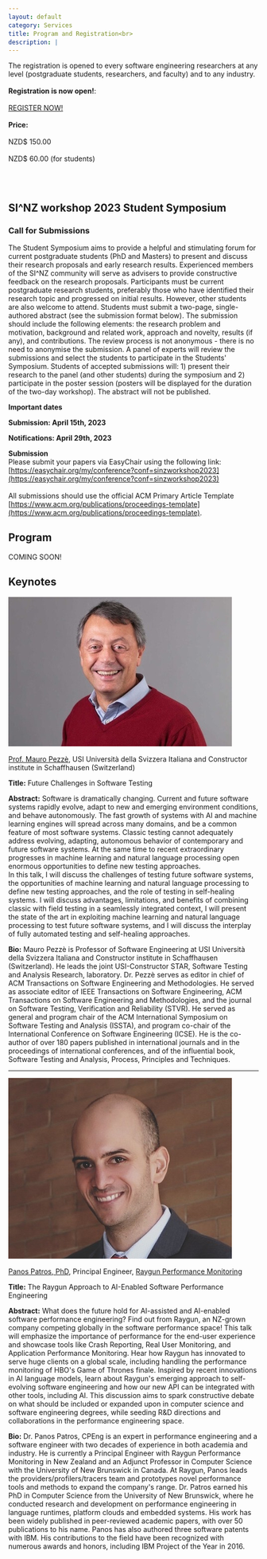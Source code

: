 ```yaml
---
layout: default
category: Services
title: Program and Registration<br>
description: |
---
```


The registration is opened to every software engineering researchers at any level (postgraduate students, researchers, and faculty) and to any industry.
<br>
<br>
**Registration is now open!**: <br> <br> <a href="https://www.eventbrite.co.nz/e/the-1st-sinz-international-workshop-on-software-engineering-tickets-583996317707" class="btn btn-warning btn-lg">REGISTER NOW!</a>
<br>
<br>
**Price:**
<br>
<br>
NZD$ 150.00
<br>
<br>
NZD$ 60.00 (for students)
<br>

<br>
<br>

## SI^NZ workshop 2023 Student Symposium

### Call for Submissions

The Student Symposium aims to provide a helpful and stimulating forum for current postgraduate students (PhD and Masters) to present and discuss their research proposals and early research results. Experienced members of the SI^NZ community will serve as advisers to provide constructive feedback on the research proposals. Participants must be current postgraduate research students, preferably those who have identified their research topic and progressed on initial results. However, other students are also welcome to attend.
Students must submit a two-page, single-authored abstract (see the submission format below). The submission should include the following elements: the research problem and motivation, background and related work, approach and novelty, results (if any), and contributions. The review process is not anonymous - there is no need to anonymise the submission.
A panel of experts will review the submissions and select the students to participate in the Students' Symposium. Students of accepted submissions will: 1) present their research to the panel (and other students) during the symposium and 2) participate in the poster session (posters will be displayed for the duration of the two-day workshop).
The abstract will not be published.

**Important dates**

**Submission: April 15th, 2023**

**Notifications: April 29th, 2023**

**Submission**
<br>
Please submit your papers via EasyChair using the following link: [https://easychair.org/my/conference?conf=sinzworkshop2023](https://easychair.org/my/conference?conf=sinzworkshop2023)
<br>
<br>
All submissions should use the official ACM Primary Article Template [https://www.acm.org/publications/proceedings-template](https://www.acm.org/publications/proceedings-template).
<br>

## Program

COMING SOON! <br>

## Keynotes

![](../img/mauro-pezze.jpeg)

[Prof. Mauro Pezzè](https://search.usi.ch/en/people/4fcdc3b7f6e5a58050ee5b3a2b530ad6/pezze-mauro), USI Università della Svizzera Italiana and Constructor institute in Schaffhausen (Switzerland)

**Title:** Future Challenges in Software Testing

**Abstract:** Software is dramatically changing. Current and future software systems rapidly evolve, adapt to new and emerging environment conditions, and behave autonomously. The fast growth of systems with AI and machine learning engines will spread across many domains, and be a common feature of most software systems. Classic testing cannot adequately address evolving, adapting, autonomous behavior of contemporary and future software systems. At the same time to recent extraordinary progresses in machine learning and natural language processing open enormous opportunities to define new testing approaches.
<br> 
In this talk, I will discuss the challenges of testing future software systems, the opportunities of machine learning and natural language processing to define new testing approaches, and the role of testing in self-healing systems. I will discuss advantages, limitations, and benefits of combining classic with field testing in a seamlessly integrated context, I will present the state of the art in exploiting machine learning and natural language processing to test future software systems, and I will discuss the interplay of fully automated testing and self-healing approaches.

**Bio:** Mauro Pezzè is Professor of Software Engineering at USI Università della Svizzera Italiana and Constructor institute in Schaffhausen (Switzerland). He leads the joint USI-Constructor STAR, Software Testing and Analysis Research, laboratory. Dr. Pezzè serves as editor in chief of ACM Transactions on Software Engineering and Methodologies. He served as associate editor of IEEE Transactions on Software Engineering, ACM Transactions on Software Engineering and Methodologies, and the journal on Software Testing, Verification and Reliability (STVR). He served as general and program chair of the ACM International Symposium on Software Testing and Analysis (ISSTA), and program co-chair of the International Conference on Software Engineering (ICSE). He is the co-author of over 180 papers published in international journals and in the proceedings of international conferences, and of the influential book, Software Testing and Analysis, Process, Principles and Techniques.

---

![](../img/panos.jpeg)

[Panos Patros, PhD](https://twitter.com/PanosPatros), Principal Engineer, [Raygun Performance Monitoring](https://raygun.com/)

**Title:** The Raygun Approach to AI-Enabled Software Performance Engineering

**Abstract:** What does the future hold for AI-assisted and AI-enabled software performance engineering? Find out from Raygun, an NZ-grown company competing globally in the software performance space! This talk will emphasize the importance of performance for the end-user experience and showcase tools like Crash Reporting, Real User Monitoring, and Application Performance Monitoring. Hear how Raygun has innovated to serve huge clients on a global scale, including handling the performance monitoring of HBO's Game of Thrones finale. Inspired by recent innovations in AI language models, learn about Raygun's emerging approach to self-evolving software engineering and how our new API can be integrated with other tools, including AI. This discussion aims to spark constructive debate on what should be included or expanded upon in computer science and software engineering degrees, while seeding R&D directions and collaborations in the performance engineering space.

**Bio:** Dr. Panos Patros, CPEng is an expert in performance engineering and a software engineer with two decades of experience in both academia and industry. He is currently a Principal Engineer with Raygun Performance Monitoring in New Zealand and an Adjunct Professor in Computer Science with the University of New Brunswick in Canada. At Raygun, Panos leads the providers/profilers/tracers team and prototypes novel performance tools and methods to expand the company's range.
Dr. Patros earned his PhD in Computer Science from the University of New Brunswick, where he conducted research and development on performance engineering in language runtimes, platform clouds and embedded systems. His work has been widely published in peer-reviewed academic papers, with over 50 publications to his name. Panos has also authored three software patents with IBM. His contributions to the field have been recognized with numerous awards and honors, including IBM Project of the Year in 2016.
